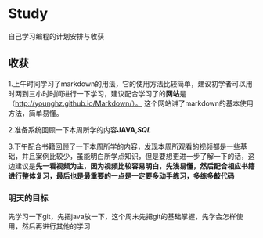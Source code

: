 # Study
自己学习编程的计划安排与收获
## 收获
1.上午时间学习了markdown的用法，它的使用方法比较简单，建议初学者可以用时两到三小时时间进行一下学习，建议配合学习了的**网站**是（http://younghz.github.io/Markdown/）。 这个网站讲了markdown的基本使用方法，简单易懂。

2.准备系统回顾一下本周所学的内容**JAVA**,***SQL***

3.下午配合书籍回顾了一下本周所学的内容，发现本周所观看的视频都是一些基础，并且案例比较少，虽能明白所学点知识，但是要想更进一步了解一下的话，这边建议是****先一看视频为主，因为视频比较容易明白，先浅易懂，然后配合相应书籍进行整体复习，最后也是最重要的一点是一定要多动手练习，多练多敲代码****
### 明天的目标
先学习一下git，先把java放一下，这个周末先把git的基础掌握，先学会怎样使用，然后再进行其他的学习
